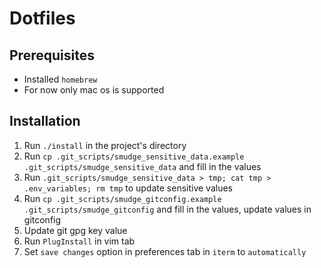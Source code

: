 # Dotfiles

## Prerequisites

- Installed `homebrew`
- For now only mac os is supported

## Installation

1. Run `./install` in the project's directory
2. Run `cp .git_scripts/smudge_sensitive_data.example .git_scripts/smudge_sensitive_data` and fill in the values
3. Run `.git_scripts/smudge_sensitive_data > tmp; cat tmp > .env_variables; rm tmp` to update sensitive values
2. Run `cp .git_scripts/smudge_gitconfig.example .git_scripts/smudge_gitconfig` and fill in the values, update values in gitconfig
4. Update git gpg key value
5. Run `PlugInstall` in vim tab
6. Set `save changes` option in preferences tab in `iterm` to `automatically`
